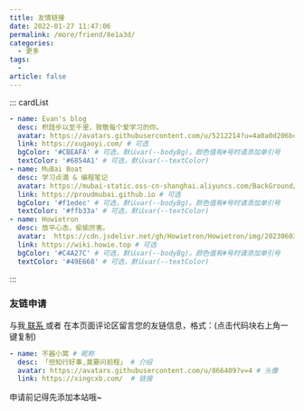 ```yaml
---
title: 友情链接
date: 2022-01-27 11:47:06
permalink: /more/friend/8e1a3d/
categories:
  - 更多
tags:
  -
article: false
---
```


<InArticleAdsense
    data-ad-client="ca-pub-1725717718088510"
    data-ad-slot="7426219401">
</InArticleAdsense>

::: cardList
```yaml
- name: Evan's blog
  desc: 积跬步以至千里，致敬每个爱学习的你。
  avatar: https://avatars.githubusercontent.com/u/5212214?u=4a0a0d206bcd8ba7b053efe19ec9764a0665d6dc&v=4 # 可选
  link: https://xugaoyi.com/ # 可选
  bgColor: '#CBEAFA' # 可选，默认var(--bodyBg)。颜色值有#号时请添加单引号
  textColor: '#6854A1' # 可选，默认var(--textColor)
- name: MuBai Boat 
  desc: 学习点滴 & 编程笔记
  avatar: https://mubai-static.oss-cn-shanghai.aliyuncs.com/BackGround/photo01.jpg # 可选
  link: https://proudmubai.github.io # 可选
  bgColor: '#f1edec' # 可选，默认var(--bodyBg)。颜色值有#号时请添加单引号
  textColor: '#ffb33a' # 可选，默认var(--textColor)
- name: Howietron 
  desc: 放平心态，偷偷厉害。
  avatar:  https://cdn.jsdelivr.net/gh/Howietron/Howietron/img/202306031748859.gif# 可选
  link: https://wiki.howie.top # 可选
  bgColor: '#C4A27C' # 可选，默认var(--bodyBg)。颜色值有#号时请添加单引号
  textColor: '#49E668' # 可选，默认var(--textColor)
```
:::

### 友链申请

与我[ 联系 ](/about/#联系)或者 在本页面评论区留言您的友链信息，格式：(点击代码块右上角一键复制)


```yaml
- name: 不器小窝 # 昵称
  desc: 「但知行好事,莫要问前程」 # 介绍
  avatar: https://avatars.githubusercontent.com/u/866409?v=4 # 头像
  link: https://xingcxb.com/  # 链接
```

申请前记得先添加本站哦~